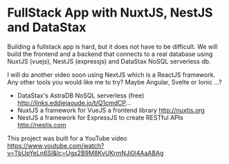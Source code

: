 # FullStack App with NuxtJS, NestJS and DataStax

Building a fullstack app is hard, but it does not have to be difficult. We will build the frontend and a backend that connects to a real database using NuxtJS (vuejs), NestJS (expressjs) and DataStax NoSQL serverless db. 

I will do another video soon using NextJS which is a ReactJS framework. Any other tools you would like me to try? Maybe Angular, Svelte or Ionic ...?

- DataStax's AstraDB NoSQL serverless (free) http://links.eddiejaoude.io/t/Q1cmdCP...
- NuxtJS a framework for VueJS a frontend library http://nuxtjs.org
- NestJS a framework for ExpressJS to create RESTful APIs http://nestjs.com

This project was built for a YouTube video https://www.youtube.com/watch?v=TbUpYeLn6SI&lc=Ugx2B9M8KvUKrmNJi0l4AaABAg
